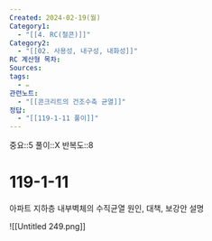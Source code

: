 ```yaml
---
Created: 2024-02-19(월)
Category1:
  - "[[4. RC(철콘)]]"
Category2:
  - "[[02. 사용성, 내구성, 내화성]]"
RC 계산형 목차: 
Sources: 
tags:
  - ✏️
관련노트:
  - "[[콘크리트의 건조수축 균열]]"
정답:
  - "[[119-1-11 풀이]]"
---
```

중요::5
풀이::X
반복도::8
#  119-1-11



아파트 지하층 내부벽체의 수직균열 원인, 대책, 보강안 설명

![[Untitled 249.png]]